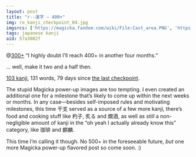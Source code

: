 ```yaml
---
layout: post
title: "r--漢字 — 400+"
img: ro_kanji_checkpoint_04.jpg
imgsrcs: ['https://magicka.fandom.com/wiki/File:Cast_area.PNG', 'https://commons.wikimedia.org/wiki/File:Anki-icon.svg']
tags: japanese kanji
aid: 57a3082f
---
```


@[300+](/a/579f082e) “I highly doubt I’ll reach 400+ in another four months.”

... well, make it two and a half then.

[103 kanji](/assets/dl/ro_kanji_checkpoint_4), 131 words, 79 days since [the last checkpoint](/a/579f082e).

The stupid Magicka power-up images are too tempting. I even created an additional one for a milestone that’s likely to come up within the next weeks or months. In any case—besides self-imposed rules and motivating milestones, this time <span class="mixlang"><span class="swap" swap="Chinese zodiacs"><span class="inner">干支</span></span></span> served as a source of a few more kanji, there’s food and cooking stuff like <span class="mixlang"><span class="swap" swap="ladle"><span class="inner">杓子</span></span></span>, <span class="mixlang"><span class="swap" swap="to roast"><span class="inner">炙る</span></span></span> and <span class="mixlang"><span class="swap" swap="hot sake"><span class="inner">燗酒</span></span></span>, as well as *still* a non-negligible amount of kanji in the “oh yeah I actually already know this” category, like <span class="mixlang"><span class="swap" swap="Coffee"><span class="inner">珈琲</span></span></span> and <span class="mixlang"><span class="swap" swap="Giraffe"><span class="inner">麒麟</span></span></span>.

This time I’m calling it though. No 500+ in the foreseeable future, *but* one more Magicka power-up flavored post so come soon. :)
